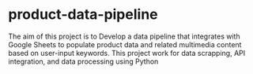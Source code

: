 # product-data-pipeline
The aim of this project is to Develop a data pipeline that integrates with Google Sheets to populate product data and related multimedia content based on user-input keywords. This project work for data scrapping, API integration, and data processing using Python 
